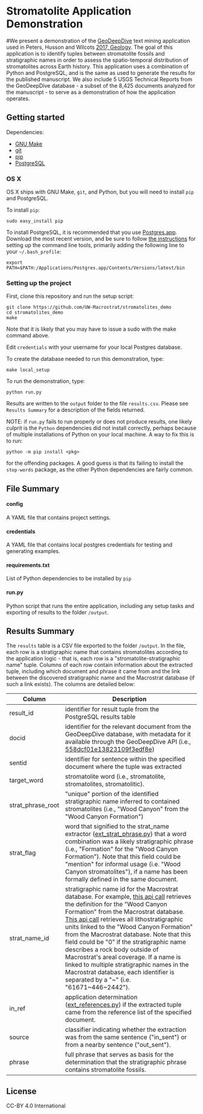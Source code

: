 # Stromatolite Application Demonstration
#We present a demonstration of the [GeoDeepDive](https://geodeepdive.org) text mining application used 
in Peters, Husson and Wilcots [2017, Geology](http://doi.org/10.1130/G38931.1). The goal of this application is to identify tuples between stromatolite fossils and stratigraphic names in order to assess the spatio-temporal distribution
of stromatolites across Earth history. This application uses a combination of Python and 
PostgreSQL, and is the same as used to generate the results for the published manuscript. We also 
include 5 USGS Technical Reports from the GeoDeepDive database - a subset of the 8,425 
documents analyzed for the manuscript - to serve as a demonstration of how the application
operates.

## Getting started
Dependencies:
  + [GNU Make](https://www.gnu.org/software/make/)
  + [git](https://git-scm.com/)
  + [pip](https://pypi.python.org/pypi/pip)
  + [PostgreSQL](http://www.postgresql.org/)

### OS X
OS X ships with GNU Make, `git`, and Python, but you will need to install `pip` and PostgreSQL.

To install `pip`:
````
sudo easy_install pip
````

To install PostgreSQL, it is recommended that you use [Postgres.app](http://postgresapp.com/). Download
the most recent version, and be sure to follow [the instructions](http://postgresapp.com/documentation/cli-tools.html)
for setting up the command line tools, primarily adding the following line to your `~/.bash_profile`:

````
export PATH=$PATH:/Applications/Postgres.app/Contents/Versions/latest/bin
````


### Setting up the project
First, clone this repository and run the setup script:

````
git clone https://github.com/UW-Macrostrat/stromatolites_demo
cd stromatolites_demo
make
````
Note that it is likely that you may have to issue a sudo with the make command above.

Edit `credentials` with your username for your local Postgres database.

To create the database needed to run this demonstration, type:

````
make local_setup
````

To run the demonstration, type:

````
python run.py
````

Results are written to the `output` folder to the 
file `results.csv`. Please see `Results Summary` for a description of the fields returned.

NOTE: if `run.py` fails to run properly or does not produce results, one likely culprit is the `Python` dependencies did not install correctly, perhaps because of multiple installations of Python on your local machine. A way to fix this is to run:

````
python -m pip install <pkg>
````
for the offending packages. A good guess is that its failing to install the `stop-words` package, as the other Python dependencies are fairly common.


## File Summary

#### config
A YAML file that contains project settings.


#### credentials
A YAML file that contains local postgres credentials for testing and generating examples.


#### requirements.txt
List of Python dependencies to be installed by `pip`


#### run.py
Python script that runs the entire application, including any setup tasks and exporting of results to the folder `/output`.

## Results Summary
The `results` table is a CSV file exported to the folder `/output`. In the file, each row is a stratigraphic name 
that contains stromatolites according to the application logic - that is, each row is a "stromatolite-stratigraphic name" tuple.
Columns of each row contain information about the extracted tuple, including which document and phrase it came from and the link
between the discovered stratigraphic name and the Macrostrat database (if such a link exists). The columns are detailed below:

Column | Description 
-------|--------
result\_id| identifier for result tuple from the PostgreSQL results table
docid| identifier for the relevant document from the GeoDeepDive database, with metadata for it available through the GeoDeepDive API (i.e., [558dcf01e13823109f3edf8e](https://geodeepdive.org/api/articles?id=558dcf01e13823109f3edf8e))
sentid| identifier for sentence within the specified document where the tuple was extracted
target\_word| stromatolite word (i.e., stromatolite, stromatolites, stromatolitic).
strat\_phrase\_root| "unique" portion of the identified stratigraphic name inferred to contained stromatolites (i.e., "Wood Canyon" from the "Wood Canyon Formation")
strat\_flag| word that signified to the strat\_name extractor ([ext_strat_phrase.py](https://github.com/UW-Macrostrat/stromatolites/blob/master/udf/ext_strat_phrases.py)) that a word combination was a likely stratigraphic phrase (i.e., "Formation" for the "Wood Canyon Formation"). Note that this field could be "mention" for informal usage (i.e. "Wood Canyon stromatolites"), if a name has been formally defined in the same document.
strat\_name\_id| stratigraphic name id for the Macrostrat database. For example, [this api call](https://macrostrat.org/api/defs/strat_names?strat_name_id=2330) retrieves the definition for the "Wood Canyon Formation" from the Macrostrat database. [This api call](https://macrostrat.org/api/units?strat_name_id=2330) retrieves all lithostratigraphic units linked to the "Wood Canyon Formation" from the Macrostrat database. Note that this field could be "0" if the stratigraphic name describes a rock body outside of Macrostrat's areal coverage. If a name is linked to multiple stratigraphic names in the Macrostrat database, each identifier is separated by a "~" (i.e. "61671~446~2442").
in\_ref| application determination ([ext_references.py](https://github.com/UW-Macrostrat/stromatolites/blob/master/udf/ext_references.py)) if the extracted tuple came from the reference list of the specified document.
source| classifier indicating whether the extraction was from the same sentence ("in\_sent") or from a nearby sentence ("out\_sent").
phrase| full phrase that serves as basis for the determination that the stratigraphic phrase contains stromatolite fossils.

## License
CC-BY 4.0 International
